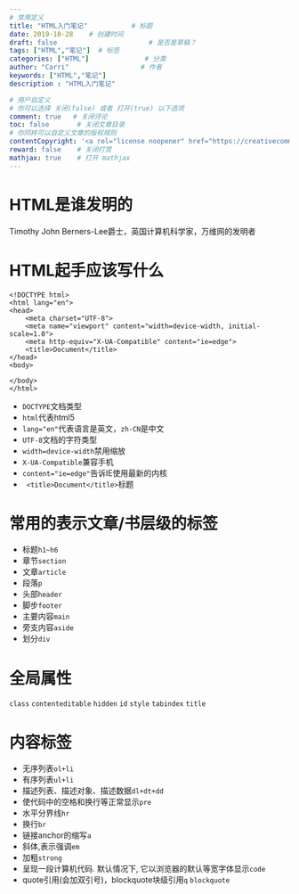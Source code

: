 ```yaml
---
# 常用定义
title: "HTML入门笔记"           # 标题
date: 2019-10-28    # 创建时间
draft: false                       # 是否是草稿？
tags: ["HTML","笔记"]  # 标签
categories: ["HTML"]              # 分类
author: "Carri"                  # 作者
keywords: ["HTML","笔记"]
description : "HTML入门笔记"   

# 用户自定义
# 你可以选择 关闭(false) 或者 打开(true) 以下选项
comment: true   # 关闭评论
toc: false       # 关闭文章目录
# 你同样可以自定义文章的版权规则
contentCopyright: '<a rel="license noopener" href="https://creativecommons.org/licenses/by-nc-nd/4.0/" target="_blank">CC BY-NC-ND 4.0</a>'
reward: false	 # 关闭打赏
mathjax: true    # 打开 mathjax
---
```


# HTML是谁发明的

Timothy John Berners-Lee爵士，英国计算机科学家，万维网的发明者


# HTML起手应该写什么

```
<!DOCTYPE html>
<html lang="en">
<head>
    <meta charset="UTF-8">
    <meta name="viewport" content="width=device-width, initial-scale=1.0">
    <meta http-equiv="X-UA-Compatible" content="ie=edge">
    <title>Document</title>
</head>
<body>
    
</body>
</html>
```
* `DOCTYPE`文档类型
* `html`代表html5
* `lang="en"`代表语言是英文，`zh-CN`是中文
* `UTF-8`文档的字符类型
* `width=device-width`禁用缩放
* `X-UA-Compatible`兼容手机
* `content="ie=edge"`告诉IE使用最新的内核
* ` <title>Document</title>`标题

# 常用的表示文章/书层级的标签

* 标题`h1~h6`
* 章节`section`
* 文章`article`
* 段落`p`
* 头部`header`
* 脚步`footer`
* 主要内容`main`
* 旁支内容`aside`
* 划分`div`


# 全局属性
`class` `contenteditable` `hidden` `id` `style` `tabindex` `title`


# 内容标签
* 无序列表`ol+li`
* 有序列表`ul+li`
* 描述列表、描述对象、描述数据`dl+dt+dd`
* 使代码中的空格和换行等正常显示`pre`
* 水平分界线`hr`
* 换行`br`
* 链接anchor的缩写`a`
* 斜体,表示强调`em`
* 加粗`strong`
* 呈现一段计算机代码. 默认情况下, 它以浏览器的默认等宽字体显示`code`
* quote引用(会加双引号)，blockquote块级引用`q` `blockquote`